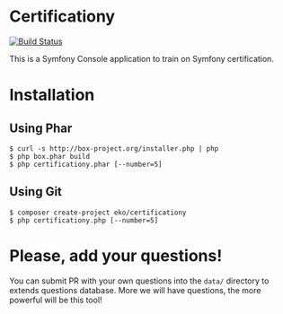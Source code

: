 Certificationy
==============

[![Build Status](https://secure.travis-ci.org/eko/certificationy.png?branch=master)](http://travis-ci.org/eko/certificationy)

This is a Symfony Console application to train on Symfony certification.

# Installation

## Using Phar

```
$ curl -s http://box-project.org/installer.php | php
$ php box.phar build
$ php certificationy.phar [--number=5]
```

## Using Git
```
$ composer create-project eko/certificationy
$ php certificationy.php [--number=5]
```

# Please, add your questions!

You can submit PR with your own questions into the `data/` directory to extends questions database.
More we will have questions, the more powerful will be this tool!
